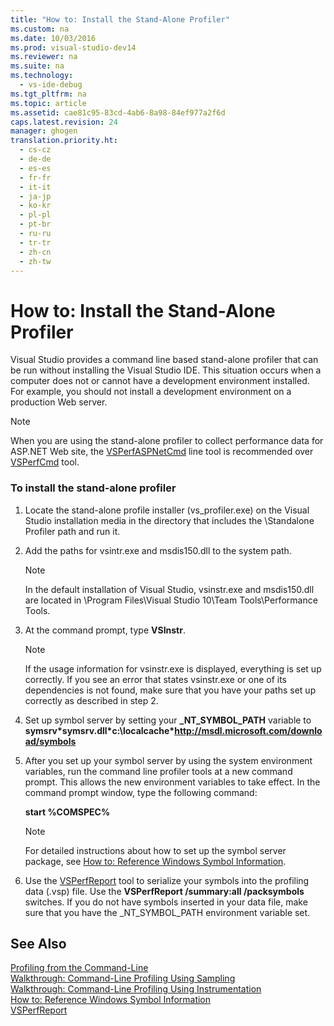 ```yaml
---
title: "How to: Install the Stand-Alone Profiler"
ms.custom: na
ms.date: 10/03/2016
ms.prod: visual-studio-dev14
ms.reviewer: na
ms.suite: na
ms.technology: 
  - vs-ide-debug
ms.tgt_pltfrm: na
ms.topic: article
ms.assetid: cae81c95-83cd-4ab6-8a98-84ef977a2f6d
caps.latest.revision: 24
manager: ghogen
translation.priority.ht: 
  - cs-cz
  - de-de
  - es-es
  - fr-fr
  - it-it
  - ja-jp
  - ko-kr
  - pl-pl
  - pt-br
  - ru-ru
  - tr-tr
  - zh-cn
  - zh-tw
---
```

# How to: Install the Stand-Alone Profiler
Visual Studio provides a command line based stand-alone profiler that can be run without installing the Visual Studio IDE. This situation occurs when a computer does not or cannot have a development environment installed. For example, you should not install a development environment on a production Web server.  
  
> [!NOTE]
>  When you are using the stand-alone profiler to collect performance data for ASP.NET Web site, the [VSPerfASPNetCmd](../VS_IDE/VSPerfASPNetCmd.md) line tool is recommended over [VSPerfCmd](../VS_IDE/VSPerfCmd.md) tool.  
  
### To install the stand-alone profiler  
  
1.  Locate the stand-alone profile installer (vs_profiler.exe) on the Visual Studio installation media in the directory that includes the \Standalone Profiler path and run it.  
  
2.  Add the paths for vsintr.exe and msdis150.dll to the system path.  
  
    > [!NOTE]
    >  In the default installation of Visual Studio, vsinstr.exe and msdis150.dll are located in \Program Files\Visual Studio 10\Team Tools\Performance Tools.  
  
3.  At the command prompt, type **VSInstr**.  
  
    > [!NOTE]
    >  If the usage information for vsinstr.exe is displayed, everything is set up correctly. If you see an error that states vsinstr.exe or one of its dependencies is not found, make sure that you have your paths set up correctly as described in step 2.  
  
4.  Set up symbol server by setting your **_NT_SYMBOL_PATH** variable to **symsrv\*symsrv.dll\*c:\localcache\*http://msdl.microsoft.com/download/symbols**  
  
5.  After you set up your symbol server by using the system environment variables, run the command line profiler tools at a new command prompt. This allows the new environment variables to take effect. In the command prompt window, type the following command:  
  
     **start %COMSPEC%**  
  
    > [!NOTE]
    >  For detailed instructions about how to set up the symbol server package, see [How to: Reference Windows Symbol Information](../VS_IDE/How-to--Reference-Windows-Symbol-Information.md).  
  
6.  Use the [VSPerfReport](../VS_IDE/VSPerfReport.md) tool to serialize your symbols into the profiling data (.vsp) file. Use the **VSPerfReport /summary:all /packsymbols** switches. If you do not have symbols inserted in your data file, make sure that you have the _NT_SYMBOL_PATH environment variable set.  
  
## See Also  
 [Profiling from the Command-Line](../VS_IDE/Using-the-Profiling-Tools-From-the-Command-Line.md)   
 [Walkthrough: Command-Line Profiling Using Sampling](../VS_IDE/Walkthrough--Command-Line-Profiling-Using-Sampling.md)   
 [Walkthrough: Command-Line Profiling Using Instrumentation](../VS_IDE/Walkthrough--Command-Line-Profiling-Using-Instrumentation.md)   
 [How to: Reference Windows Symbol Information](../VS_IDE/How-to--Reference-Windows-Symbol-Information.md)   
 [VSPerfReport](../VS_IDE/VSPerfReport.md)